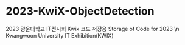 # 2023-KwiX-ObjectDetection
2023 광운대학교 IT전시회 Kwix 코드 저장용
Storage of Code for 2023 \n
Kwangwoon University IT Exhibition(KWIX)
